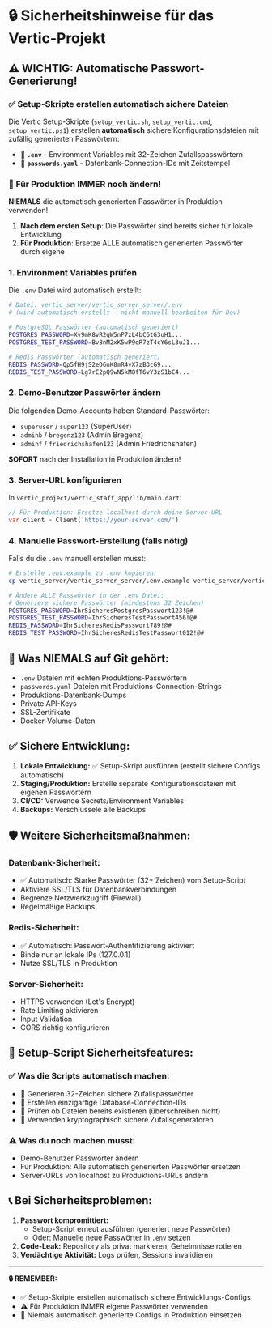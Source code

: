 # 🔒 Sicherheitshinweise für das Vertic-Projekt

## ⚠️ WICHTIG: Automatische Passwort-Generierung!

### ✅ Setup-Skripte erstellen automatisch sichere Dateien

Die Vertic Setup-Skripte (`setup_vertic.sh`, `setup_vertic.cmd`, `setup_vertic.ps1`) erstellen **automatisch** sichere Konfigurationsdateien mit zufällig generierten Passwörtern:

- 🔐 **`.env`** - Environment Variables mit 32-Zeichen Zufallspasswörtern
- 🔐 **`passwords.yaml`** - Datenbank-Connection-IDs mit Zeitstempel

### 🚨 Für Produktion IMMER noch ändern!

**NIEMALS** die automatisch generierten Passwörter in Produktion verwenden!

1. **Nach dem ersten Setup**: Die Passwörter sind bereits sicher für lokale Entwicklung
2. **Für Produktion**: Ersetze ALLE automatisch generierten Passwörter durch eigene

### 1. Environment Variables prüfen

Die `.env` Datei wird automatisch erstellt:
```bash
# Datei: vertic_server/vertic_server_server/.env
# (wird automatisch erstellt - nicht manuell bearbeiten für Dev)

# PostgreSQL Passwörter (automatisch generiert)
POSTGRES_PASSWORD=Xy9mK8vR2qW5nP7zL4bC6tG3uH1...
POSTGRES_TEST_PASSWORD=Bv8nM2xK5wP9qR7zT4cY6sL3uJ1...

# Redis Passwörter (automatisch generiert)
REDIS_PASSWORD=Qp5fH9jS2eD6nK8mR4vX7zB3cG9...
REDIS_TEST_PASSWORD=Lg7rE2pQ9wN5kM8fT6vY3zS1bC4...
```

### 2. Demo-Benutzer Passwörter ändern

Die folgenden Demo-Accounts haben Standard-Passwörter:
- `superuser` / `super123` (SuperUser)
- `adminb` / `bregenz123` (Admin Bregenz)
- `adminf` / `friedrichshafen123` (Admin Friedrichshafen)

**SOFORT** nach der Installation in Produktion ändern!

### 3. Server-URL konfigurieren

In `vertic_project/vertic_staff_app/lib/main.dart`:
```dart
// Für Produktion: Ersetze localhost durch deine Server-URL
var client = Client('https://your-server.com/')
```

### 4. Manuelle Passwort-Erstellung (falls nötig)

Falls du die `.env` manuell erstellen musst:

```bash
# Erstelle .env.example zu .env kopieren:
cp vertic_server/vertic_server_server/.env.example vertic_server/vertic_server_server/.env

# Ändere ALLE Passwörter in der .env Datei:
# Generiere sichere Passwörter (mindestens 32 Zeichen)
POSTGRES_PASSWORD=IhrSicheresPostgresPasswort123!@#
POSTGRES_TEST_PASSWORD=IhrSicheresTestPasswort456!@#
REDIS_PASSWORD=IhrSicheresRedisPasswort789!@#
REDIS_TEST_PASSWORD=IhrSicheresRedisTestPasswort012!@#
```

## 🚫 Was NIEMALS auf Git gehört:

- `.env` Dateien mit echten Produktions-Passwörtern
- `passwords.yaml` Dateien mit Produktions-Connection-Strings
- Produktions-Datenbank-Dumps
- Private API-Keys
- SSL-Zertifikate
- Docker-Volume-Daten

## ✅ Sichere Entwicklung:

1. **Lokale Entwicklung:** ✅ Setup-Skript ausführen (erstellt sichere Configs automatisch)
2. **Staging/Produktion:** Erstelle separate Konfigurationsdateien mit eigenen Passwörtern
3. **CI/CD:** Verwende Secrets/Environment Variables
4. **Backups:** Verschlüssele alle Backups

## 🛡️ Weitere Sicherheitsmaßnahmen:

### Datenbank-Sicherheit:
- ✅ Automatisch: Starke Passwörter (32+ Zeichen) vom Setup-Script
- Aktiviere SSL/TLS für Datenbankverbindungen
- Begrenze Netzwerkzugriff (Firewall)
- Regelmäßige Backups

### Redis-Sicherheit:
- ✅ Automatisch: Passwort-Authentifizierung aktiviert
- Binde nur an lokale IPs (127.0.0.1)
- Nutze SSL/TLS in Produktion

### Server-Sicherheit:
- HTTPS verwenden (Let's Encrypt)
- Rate Limiting aktivieren
- Input Validation
- CORS richtig konfigurieren

## 🔄 Setup-Script Sicherheitsfeatures:

### ✅ Was die Scripts automatisch machen:
- 🔐 Generieren 32-Zeichen sichere Zufallspasswörter
- 🔐 Erstellen einzigartige Database-Connection-IDs
- 🔐 Prüfen ob Dateien bereits existieren (überschreiben nicht)
- 🔐 Verwenden kryptographisch sichere Zufallsgeneratoren

### ⚠️ Was du noch machen musst:
- Demo-Benutzer Passwörter ändern
- Für Produktion: Alle automatisch generierten Passwörter ersetzen
- Server-URLs von localhost zu Produktions-URLs ändern

## 📞 Bei Sicherheitsproblemen:

1. **Passwort kompromittiert:** 
   - Setup-Script erneut ausführen (generiert neue Passwörter)
   - Oder: Manuelle neue Passwörter in `.env` setzen
2. **Code-Leak:** Repository als privat markieren, Geheimnisse rotieren
3. **Verdächtige Aktivität:** Logs prüfen, Sessions invalidieren

---

**🔒 REMEMBER:** 
- ✅ Setup-Skripte erstellen automatisch sichere Entwicklungs-Configs
- ⚠️ Für Produktion IMMER eigene Passwörter verwenden
- 🚫 Niemals automatisch generierte Configs in Produktion einsetzen 